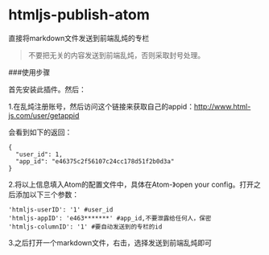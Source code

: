 htmljs-publish-atom
=========
直接将markdown文件发送到前端乱炖的专栏

 > 不要把无关的内容发送到前端乱炖，否则采取封号处理。

###使用步骤

首先安装此插件。然后：

1.在乱炖注册账号，然后访问这个链接来获取自己的appid：http://www.html-js.com/user/getappid

会看到如下的返回：
```
{
  "user_id": 1,
  "app_id": "e46375c2f56107c24cc178d51f2b0d3a"
}
```
2.将以上信息填入Atom的配置文件中，具体在Atom-》open your config。打开之后添加以下三个参数：
```
'htmljs-userID': '1' #user_id
'htmljs-appID': 'e463*******' #app_id,不要泄露给任何人，保密
'htmljs-columnID': '1' #要自动发送到的专栏的id
```
3.之后打开一个markdown文件，右击，选择发送到前端乱炖即可
